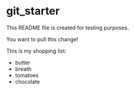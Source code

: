 # git_starter
This README file is created for testing purposes.

You want to pull this change!

This is my shopping list:

* butter
* breath
* tomatoes
* chocolate